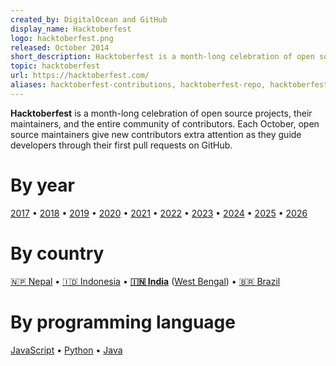 ```yaml
---
created_by: DigitalOcean and GitHub
display_name: Hacktoberfest
logo: hacktoberfest.png
released: October 2014
short_description: Hacktoberfest is a month-long celebration of open source projects, their maintainers, and the entire community of contributors.
topic: hacktoberfest
url: https://hacktoberfest.com/
aliases: hacktoberfest-contributions, hacktoberfest-repo, hacktoberfest-contribute, hacktoberfest-participants, hacktoberfest-challenge, hacktoberfest-topic, hacktoberfest-project, hacktoberfest-maintainer
---
```

**Hacktoberfest** is a month-long celebration of open source projects, their maintainers, and the entire community of contributors. Each October, open source maintainers give new contributors extra attention as they guide developers through their first pull requests on GitHub.

# By year
[2017](https://github.com/topics/hacktoberfest2017) &bull; [2018](https://github.com/topics/hacktoberfest2018) &bull; [2019](https://github.com/topics/hacktoberfest2019) &bull; [2020](https://github.com/topics/hacktoberfest2020) &bull; [2021](https://github.com/topics/hacktoberfest2021) &bull; [2022](https://github.com/topics/hacktoberfest2022) &bull; [2023](https://github.com/topics/hacktoberfest2023) &bull; [2024](https://github.com/topics/hacktoberfest2024) &bull; [2025](https://github.com/topics/hacktoberfest2025) &bull; [2026](https://github.com/topics/hacktoberfest2026)

# By country
[🇳🇵 Nepal](https://github.com/topics/hacktoberfestnepal) &bull; [🇮🇩 Indonesia](https://github.com/topics/hacktoberfest-indonesia) &bull; **[🇮🇳 India](https://github.com/topics/hacktoberfest-india)** ([West Bengal](https://github.com/topics/hacktoberfest-westbengal)) &bull; [🇧🇷 Brazil](https://github.com/topics/hacktoberfest-brasil)

# By programming language
[JavaScript](https://github.com/topics/hacktoberfest?l=javascript) &bull; [Python](https://github.com/topics/hacktoberfest?l=python) &bull; [Java](https://github.com/topics/hacktoberfest?l=java)
